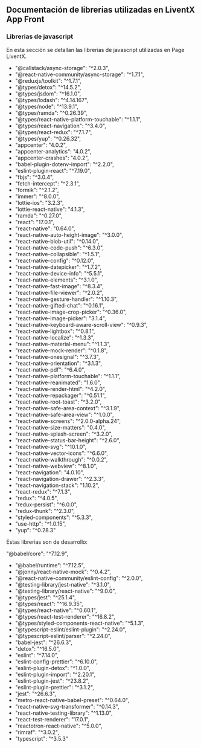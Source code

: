 ## Documentación de librerias utilizadas en LiventX App Front

### Librerias de javascript

En esta sección se detallan las librerias de javascript utilizadas en Page LiventX.

- "@callstack/async-storage": "^2.0.3",
- "@react-native-community/async-storage": "^1.7.1",
- "@reduxjs/toolkit": "^1.7.1",
- "@types/detox": "^14.5.2",
- "@types/jsdom": "^16.1.0",
- "@types/lodash": "^4.14.167",
- "@types/node": "^13.9.1",
- "@types/ramda": "^0.26.39",
- "@types/react-native-platform-touchable": "^1.1.1",
- "@types/react-navigation": "^3.4.0",
- "@types/react-redux": "^7.1.7",
- "@types/yup": "^0.26.32",
- "appcenter": "4.0.2",
- "appcenter-analytics": "4.0.2",
- "appcenter-crashes": "4.0.2",
- "babel-plugin-dotenv-import": "^2.2.0",
- "eslint-plugin-react": "^7.19.0",
- "fbjs": "^3.0.4",
- "fetch-intercept": "^2.3.1",
- "formik": "^2.1.2",
- "immer": "^8.0.0",
- "lottie-ios": "3.2.3",
- "lottie-react-native": "4.1.3",
- "ramda": "^0.27.0",
- "react": "17.0.1",
- "react-native": "0.64.0",
- "react-native-auto-height-image": "^3.0.0",
- "react-native-blob-util": "^0.14.0",
- "react-native-code-push": "^6.3.0",
- "react-native-collapsible": "^1.5.1",
- "react-native-config": "^0.12.0",
- "react-native-datepicker": "^1.7.2",
- "react-native-device-info": "^5.5.1",
- "react-native-elements": "^3.1.0",
- "react-native-fast-image": "^8.3.4",
- "react-native-file-viewer": "^2.0.2",
- "react-native-gesture-handler": "^1.10.3",
- "react-native-gifted-chat": "^0.16.1",
- "react-native-image-crop-picker": "^0.36.0",
- "react-native-image-picker": "3.1.4",
- "react-native-keyboard-aware-scroll-view": "^0.9.3",
- "react-native-lightbox": "^0.8.1",
- "react-native-localize": "^1.3.3",
- "react-native-material-menu": "^1.1.3",
- "react-native-mock-render": "^0.1.8",
- "react-native-onesignal": "^3.7.3",
- "react-native-orientation": "^3.1.3",
- "react-native-pdf": "^6.4.0",
- "react-native-platform-touchable": "^1.1.1",
- "react-native-reanimated": "1.6.0",
- "react-native-render-html": "^4.2.0",
- "react-native-repackager": "^0.51.1",
- "react-native-root-toast": "^3.2.0",
- "react-native-safe-area-context": "^3.1.9",
- "react-native-safe-area-view": "^1.0.0",
- "react-native-screens": "^2.0.0-alpha.24",
- "react-native-size-matters": "0.4.0",
- "react-native-splash-screen": "^3.2.0",
- "react-native-status-bar-height": "^2.6.0",
- "react-native-svg": "^10.1.0",
- "react-native-vector-icons": "^6.6.0",
- "react-native-walkthrough": "^0.0.2",
- "react-native-webview": "^8.1.0",
- "react-navigation": "4.0.10",
- "react-navigation-drawer": "^2.3.3",
- "react-navigation-stack": "1.10.2",
- "react-redux": "^7.1.3",
- "redux": "^4.0.5",
- "redux-persist": "^6.0.0",
- "redux-thunk": "^2.3.0",
- "styled-components": "^5.3.3",
- "use-http": "^1.0.15",
- "yup": "^0.28.3"

Estas librerias son de desarrollo:

"@babel/core": "^7.12.9",

- "@babel/runtime": "^7.12.5",
- "@jonny/react-native-mock": "^0.4.2",
- "@react-native-community/eslint-config": "^2.0.0",
- "@testing-library/jest-native": "^3.1.0",
- "@testing-library/react-native": "^9.0.0",
- "@types/jest": "^25.1.4",
- "@types/react": "^16.9.35",
- "@types/react-native": "^0.60.1",
- "@types/react-test-renderer": "^16.8.2",
- "@types/styled-components-react-native": "^5.1.3",
- "@typescript-eslint/eslint-plugin": "^2.24.0",
- "@typescript-eslint/parser": "^2.24.0",
- "babel-jest": "^26.6.3",
- "detox": "^16.5.0",
- "eslint": "^7.14.0",
- "eslint-config-prettier": "^6.10.0",
- "eslint-plugin-detox": "^1.0.0",
- "eslint-plugin-import": "^2.20.1",
- "eslint-plugin-jest": "^23.8.2",
- "eslint-plugin-prettier": "^3.1.2",
- "jest": "^26.6.3",
- "metro-react-native-babel-preset": "^0.64.0",
- "react-native-svg-transformer": "^0.14.3",
- "react-native-testing-library": "^1.13.0",
- "react-test-renderer": "17.0.1",
- "reactotron-react-native": "^5.0.0",
- "rimraf": "^3.0.2",
- "typescript": "^3.5.3"
